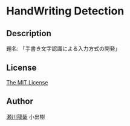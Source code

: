 # HandWriting Detection

## Description

題名: 「手書き文字認識による入力方式の開発」

## License

[The MIT License](./LICENSE)

## Author

[瀬川龍哉](https://github.com/RShirohara)
小出樹

